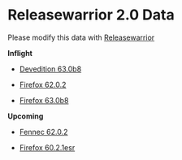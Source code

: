 

Releasewarrior 2.0 Data
=======================

Please modify this data with [Releasewarrior](https://github.com/mozilla-releng/releasewarrior-2.0)

**Inflight**

* [Devedition 63.0b8](/inflight/devedition/devedition-devedition-63.0b8.md)

* [Firefox 62.0.2](/inflight/firefox/firefox-release-62.0.2.md)

* [Firefox 63.0b8](/inflight/firefox/firefox-beta-63.0b8.md)

**Upcoming**

* [Fennec 62.0.2](/upcoming/fennec/fennec-release-62.0.2.md)

* [Firefox 60.2.1esr](/upcoming/firefox/firefox-esr60-60.2.1esr.md)

